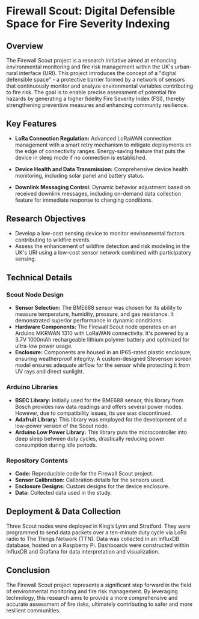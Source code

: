 # Firewall Scout: Digital Defensible Space for Fire Severity Indexing

## Overview
The Firewall Scout project is a research initiative aimed at enhancing environmental monitoring and fire risk management within the UK's urban-rural interface (URI). This project introduces the concept of a "digital defensible space" - a protective barrier formed by a network of sensors that continuously monitor and analyze environmental variables contributing to fire risk. The goal is to enable precise assessment of potential fire hazards by generating a higher fidelity Fire Severity Index (FSI), thereby strengthening preventive measures and enhancing community resilience.

## Key Features
- **LoRa Connection Regulation:** Advanced LoRaWAN connection management with a smart retry mechanism to mitigate deployments on the edge of connectivity ranges. Energy-saving feature that puts the device in sleep mode if no connection is established.

- **Device Health and Data Transmission:** Comprehensive device health monitoring, including solar panel and battery status.

- **Downlink Messaging Control:** Dynamic behavior adjustment based on received downlink messages, including on-demand data collection feature for immediate response to changing conditions.

## Research Objectives
- Develop a low-cost sensing device to monitor environmental factors contributing to wildfire events.
- Assess the enhancement of wildfire detection and risk modeling in the UK's URI using a low-cost sensor network combined with participatory sensing.

## Technical Details

### Scout Node Design
- **Sensor Selection:** The BME688 sensor was chosen for its ability to measure temperature, humidity, pressure, and gas resistance. It demonstrated superior performance in dynamic conditions.
- **Hardware Components:** The Firewall Scout node operates on an Arduino MKRWAN 1310 with LoRaWAN connectivity. It's powered by a 3.7V 1000mAh rechargeable lithium polymer battery and optimized for ultra-low power usage.
- **Enclosure:** Components are housed in an IP65-rated plastic enclosure, ensuring weatherproof integrity. A custom-designed Stevenson screen model ensures adequate airflow for the sensor while protecting it from UV rays and direct sunlight.

### Arduino Libraries
- **BSEC Library:** Initially used for the BME688 sensor, this library from Bosch provides raw data readings and offers several power modes. However, due to compatibility issues, its use was discontinued.
- **Adafruit Library:** This library was employed for the development of a low-power version of the Scout node.
- **Arduino Low Power Library:** This library puts the microcontroller into deep sleep between duty cycles, drastically reducing power consumption during idle periods.

### Repository Contents
- **Code:** Reproducible code for the Firewall Scout project.
- **Sensor Calibration:** Calibration details for the sensors used.
- **Enclosure Designs:** Custom designs for the device enclosure.
- **Data:** Collected data used in the study.

## Deployment & Data Collection
Three Scout nodes were deployed in King’s Lynn and Stratford. They were programmed to send data packets over a ten-minute duty cycle via LoRa radio to The Things Network (TTN). Data was collected in an InfluxDB database, hosted on a Raspberry Pi. Dashboards were constructed within InfluxDB and Grafana for data interpretation and visualization.

## Conclusion
The Firewall Scout project represents a significant step forward in the field of environmental monitoring and fire risk management. By leveraging technology, this research aims to provide a more comprehensive and accurate assessment of fire risks, ultimately contributing to safer and more resilient communities.
